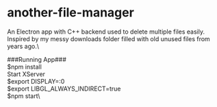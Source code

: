 # another-file-manager
An Electron app with C++ backend used to delete multiple files easily. Inspired by my messy downloads folder filled with old unused files from years ago.\

###Running App###\
$npm install\
Start XServer\
$export DISPLAY=:0\
$export LIBGL_ALWAYS_INDIRECT=true\
$npm start\